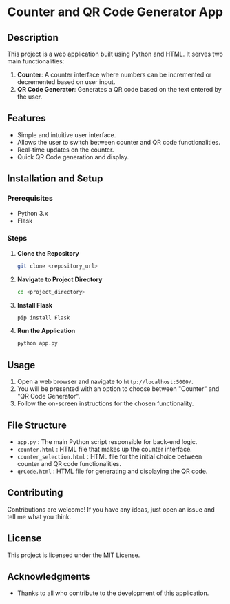 # Counter and QR Code Generator App

## Description

This project is a web application built using Python and HTML. It serves two main functionalities:

1. **Counter**: A counter interface where numbers can be incremented or decremented based on user input.
2. **QR Code Generator**: Generates a QR code based on the text entered by the user.

## Features

- Simple and intuitive user interface.
- Allows the user to switch between counter and QR code functionalities.
- Real-time updates on the counter.
- Quick QR Code generation and display.

## Installation and Setup

### Prerequisites

- Python 3.x
- Flask

### Steps

1. **Clone the Repository**
    ```bash
    git clone <repository_url>
    ```

2. **Navigate to Project Directory**
    ```bash
    cd <project_directory>
    ```

3. **Install Flask**
    ```bash
    pip install Flask
    ```

4. **Run the Application**
    ```bash
    python app.py
    ```

## Usage

1. Open a web browser and navigate to `http://localhost:5000/`.
2. You will be presented with an option to choose between "Counter" and "QR Code Generator".
3. Follow the on-screen instructions for the chosen functionality.

## File Structure

- `app.py` : The main Python script responsible for back-end logic.
- `counter.html` : HTML file that makes up the counter interface.
- `counter_selection.html` : HTML file for the initial choice between counter and QR code functionalities.
- `qrCode.html` : HTML file for generating and displaying the QR code.

## Contributing

Contributions are welcome! If you have any ideas, just open an issue and tell me what you think.

## License

This project is licensed under the MIT License.

## Acknowledgments

- Thanks to all who contribute to the development of this application.
